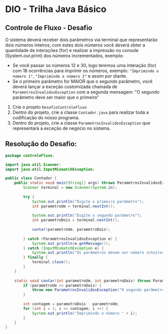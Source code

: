 # DIO - Trilha Java Básico

## Controle de Fluxo - Desafio

O sistema deverá receber dois parâmetros via terminal que representarão dois números inteiros, com estes dois números você deverá obter a quantidade de interações (for) e realizar a impressão no console (System.out.print) dos números incrementados, exemplo:

* Se você passar os números 12 e 30, logo teremos uma interação (for) com 18 ocorrências para imprimir os números, exemplo: `"Imprimindo o número 1"`, `"Imprimindo o número 2"` e assim por diante.
* Se o primeiro parâmetro for MAIOR que o segundo parâmetro, você deverá lançar a exceção customizada chamada de `ParametrosInvalidosException` com a segunda mensagem: "O segundo parâmetro deve ser maior que o primeiro"   

1. Crie o projeto `DesafioControleFluxo`
2. Dentro do projeto, crie a classe `Contador.java` para realizar toda a codificação do nosso programa.
3. Dentro do projeto, crie a classe `ParametrosInvalidosException` que representará a exceção de negócio no sistema. 


## Resolução do Desafio:

```java
package controleFluxo;

import java.util.Scanner;
import java.util.InputMismatchException;

public class Contador {
	public static void main(String[] args) throws ParametrosInvalidosException {
		Scanner terminal = new Scanner(System.in);
		
		try {
			System.out.println("Digite o primeiro parâmetro");
			int parametroUm = terminal.nextInt();
			
			System.out.println("Digite o segundo parâmetro");
			int parametroDois = terminal.nextInt();
			
			contar(parametroUm, parametroDois);
			
		} catch (ParametrosInvalidosException e) {
			System.out.println(e.getMessage());
		} catch (InputMismatchException e) {
			System.out.println("Os parâmetros devem ser número inteiros");
		} finally {
			terminal.close();
		}
	}
	
	static void contar(int parametroUm, int parametroDois) throws ParametrosInvalidosException {
		if (parametroUm >= parametroDois) {
			throw new ParametrosInvalidosException("O segundo parâmetro deve ser maior que o primeiro!");
		}
		
		int contagem = parametroDois - parametroUm;
		for (int i = 1; i <= contagem; i ++) {
			System.out.println("Imprimindo o número " + i);
		}
	}
}
